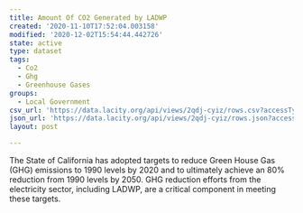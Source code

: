 ```yaml
---
title: Amount Of CO2 Generated by LADWP
created: '2020-11-10T17:52:04.003158'
modified: '2020-12-02T15:54:44.442726'
state: active
type: dataset
tags:
  - Co2
  - Ghg
  - Greenhouse Gases
groups:
  - Local Government
csv_url: 'https://data.lacity.org/api/views/2qdj-cyiz/rows.csv?accessType=DOWNLOAD'
json_url: 'https://data.lacity.org/api/views/2qdj-cyiz/rows.json?accessType=DOWNLOAD'
layout: post

---
```

The State of California has adopted targets to reduce Green House Gas (GHG) emissions to 1990 levels by 2020 and to ultimately achieve an 80% reduction from 1990 levels by 2050.  GHG reduction efforts from the electricity sector, including LADWP, are a critical component in meeting these targets.
